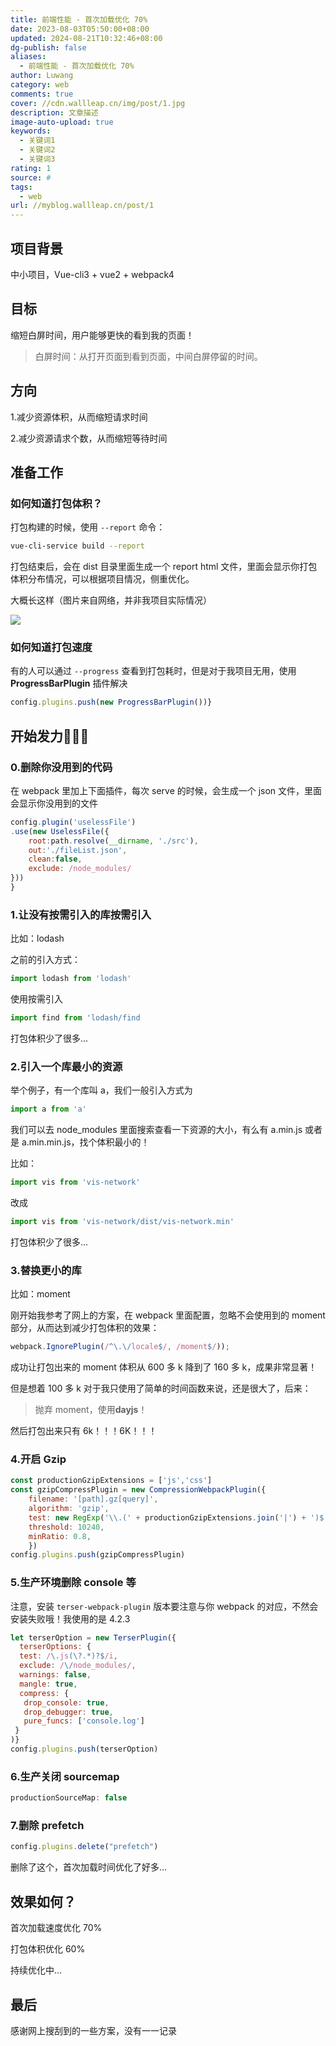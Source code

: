 ```yaml
---
title: 前端性能 - 首次加载优化 70%
date: 2023-08-03T05:50:00+08:00
updated: 2024-08-21T10:32:46+08:00
dg-publish: false
aliases:
  - 前端性能 - 首次加载优化 70%
author: Luwang
category: web
comments: true
cover: //cdn.wallleap.cn/img/post/1.jpg
description: 文章描述
image-auto-upload: true
keywords:
  - 关键词1
  - 关键词2
  - 关键词3
rating: 1
source: #
tags:
  - web
url: //myblog.wallleap.cn/post/1
---
```


## 项目背景

中小项目，Vue-cli3 + vue2 + webpack4

## 目标

缩短白屏时间，用户能够更快的看到我的页面！

> 白屏时间：从打开页面到看到页面，中间白屏停留的时间。

## 方向

1.减少资源体积，从而缩短请求时间

2.减少资源请求个数，从而缩短等待时间

## 准备工作

### 如何知道打包体积？

打包构建的时候，使用 `--report` 命令：

```sh
vue-cli-service build --report
```

打包结束后，会在 dist 目录里面生成一个 report html 文件，里面会显示你打包体积分布情况，可以根据项目情况，侧重优化。

大概长这样（图片来自网络，并非我项目实际情况）

![](https://cdn.wallleap.cn/img/pic/illustration/202308031751900.png)

### 如何知道打包速度

有的人可以通过 `--progress` 查看到打包耗时，但是对于我项目无用，使用 **ProgressBarPlugin** 插件解决

```js
config.plugins.push(new ProgressBarPlugin())}
```

## 开始发力🚀🚀🚀

### 0.删除你没用到的代码

在 webpack 里加上下面插件，每次 serve 的时候，会生成一个 json 文件，里面会显示你没用到的文件

```js
config.plugin('uselessFile')
.use(new UselessFile({     
    root:path.resolve(__dirname, './src'),     
    out:'./fileList.json',     
    clean:false,       
    exclude: /node_modules/ 
}))  
}    
```

### 1.让没有按需引入的库按需引入

比如：lodash

之前的引入方式：

```js
import lodash from 'lodash'
```

使用按需引入

```js
import find from 'lodash/find
```

打包体积少了很多...

### 2.引入一个库最小的资源

举个例子，有一个库叫 a，我们一般引入方式为

```js
import a from 'a'
```

我们可以去 node\_modules 里面搜索查看一下资源的大小，有么有 a.min.js 或者是 a.min.min.js，找个体积最小的！

比如：

```js
import vis from 'vis-network'
```

改成

```js
import vis from 'vis-network/dist/vis-network.min'
```

打包体积少了很多...

### 3.替换更小的库

比如：moment

刚开始我参考了网上的方案，在 webpack 里面配置，忽略不会使用到的 moment 部分，从而达到减少打包体积的效果：

```js
webpack.IgnorePlugin(/^\.\/locale$/, /moment$/));
```

成功让打包出来的 moment 体积从 600 多 k 降到了 160 多 k，成果非常显著！

但是想着 100 多 k 对于我只使用了简单的时间函数来说，还是很大了，后来：

> 抛弃 moment，使用**dayjs**！

然后打包出来只有 6k！！！6K！！！

### 4.开启 Gzip

```js
const productionGzipExtensions = ['js','css']
const gzipCompressPlugin = new CompressionWebpackPlugin({        
    filename: '[path].gz[query]',     
    algorithm: 'gzip',       
    test: new RegExp('\\.(' + productionGzipExtensions.join('|') + ')$'), 
    threshold: 10240, 
    minRatio: 0.8, 
    })   
config.plugins.push(gzipCompressPlugin) 
```

### 5.生产环境删除 console 等

注意，安装 `terser-webpack-plugin` 版本要注意与你 webpack 的对应，不然会安装失败哦！我使用的是 4.2.3

```js
let terserOption = new TerserPlugin({     
  terserOptions: {            
  test: /\.js(\?.*)?$/i,        
  exclude: /\/node_modules/,    
  warnings: false,           
  mangle: true, 
  compress: {   
   drop_console: true,             
   drop_debugger: true,        
   pure_funcs: ['console.log'] 
 }
)}
config.plugins.push(terserOption)  
```

### 6.生产关闭 sourcemap

```js
productionSourceMap: false
```

### 7.删除 prefetch

```js
config.plugins.delete("prefetch")
```

删除了这个，首次加载时间优化了好多...

## 效果如何？

首次加载速度优化 70%

打包体积优化 60%

持续优化中...

## 最后

感谢网上搜刮到的一些方案，没有一一记录
